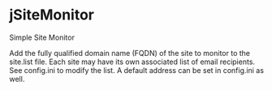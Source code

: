 jSiteMonitor
============

Simple Site Monitor

Add the fully qualified domain name (FQDN) of the site to monitor to the site.list file. Each site may have its own associated list of email recipients. See config.ini to modify the list. A default address can be set in config.ini as well.
